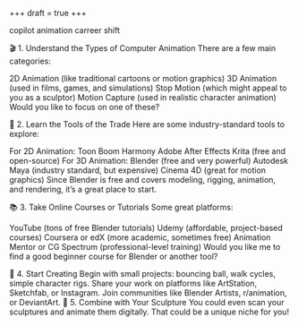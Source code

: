 +++
draft = true
+++

copilot
animation 
carreer shift

🎬 1. Understand the Types of Computer Animation
There are a few main categories:

2D Animation (like traditional cartoons or motion graphics)
3D Animation (used in films, games, and simulations)
Stop Motion (which might appeal to you as a sculptor)
Motion Capture (used in realistic character animation)
Would you like to focus on one of these?

🧰 2. Learn the Tools of the Trade
Here are some industry-standard tools to explore:

For 2D Animation:
Toon Boom Harmony
Adobe After Effects
Krita (free and open-source)
For 3D Animation:
Blender (free and very powerful)
Autodesk Maya (industry standard, but expensive)
Cinema 4D (great for motion graphics)
Since Blender is free and covers modeling, rigging, animation, and rendering, it’s a great place to start.

📚 3. Take Online Courses or Tutorials
Some great platforms:

YouTube (tons of free Blender tutorials)
Udemy (affordable, project-based courses)
Coursera or edX (more academic, sometimes free)
Animation Mentor or CG Spectrum (professional-level training)
Would you like me to find a good beginner course for Blender or another tool?

🎨 4. Start Creating
Begin with small projects: bouncing ball, walk cycles, simple character rigs.
Share your work on platforms like ArtStation, Sketchfab, or Instagram.
Join communities like Blender Artists, r/animation, or DeviantArt.
🔁 5. Combine with Your Sculpture
You could even scan your sculptures and animate them digitally. That could be a unique niche for you!





